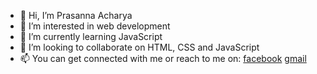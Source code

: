 - 👋 Hi, I’m Prasanna Acharya
- 👀 I’m interested in web development
- 🌱 I’m currently learning JavaScript
- 💞️ I’m looking to collaborate on HTML, CSS and JavaScript
- 📫 You can get connected with me or reach to me on: [facebook](https://www.facebook.com/prasanna.acharya.775/) [gmail](mailto:prasannaacharya2073@gmail.com)

<!---
imprasanna/imprasanna is a ✨ special ✨ repository because its `README.md` (this file) appears on your GitHub profile.
You can click the Preview link to take a look at your changes.
--->
